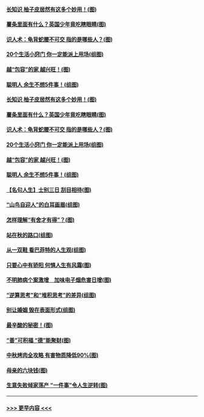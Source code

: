 #### [长知识 柚子皮居然有这多个妙用！(图)](../pages/p8/907425.md?t=09170822) 
#### [薯条里面有什么？英国少年竟吃瞎眼睛(图)](../pages/p8/907381.md?t=09170822) 
#### [识人术：龟背蛇腰不可交 指的是哪些人？(图)](../pages/p8/907503.md?t=09170822) 
#### [20个生活小窍门 你一定能派上用场(组图)](../pages/p8/907510.md?t=09170822) 
#### [越“包容”的家 越兴旺！(图)](../pages/p8/907328.md?t=09170822) 
#### [聪明人 余生不想5件事！(组图)](../pages/p8/907364.md?t=09170822) 
#### [长知识 柚子皮居然有这多个妙用！(图)](../pages/p8/907425.md?t=09170822) 
#### [薯条里面有什么？英国少年竟吃瞎眼睛(图)](../pages/p8/907381.md?t=09170822) 
#### [识人术：龟背蛇腰不可交 指的是哪些人？(图)](../pages/p8/907503.md?t=09170822) 
#### [20个生活小窍门 你一定能派上用场(组图)](../pages/p8/907510.md?t=09170822) 
#### [越“包容”的家 越兴旺！(图)](../pages/p8/907328.md?t=09170822) 
#### [聪明人 余生不想5件事！(组图)](../pages/p8/907364.md?t=09170822) 
#### [【名句人生】士别三日 刮目相待(图)](../pages/p8/906988.md?t=09170822) 
#### [“山鸟自迎人”的白耳画眉(组图)](../pages/p8/907332.md?t=09170822) 
#### [怎样理解“有舍才有得”？(图)](../pages/p8/906872.md?t=09170822) 
#### [站在秋的路口(组图)](../pages/p8/906914.md?t=09170822) 
#### [从一双鞋 看巴菲特的人生观(组图)](../pages/p8/907311.md?t=09170822) 
#### [只要心中有骄阳 何惧人生有风霜(图)](../pages/p8/907320.md?t=09170822) 
#### [不明肺病个案激增　加味电子烟危害日增(图)](../pages/p8/907307.md?t=09170822) 
#### [“逆算思考”和“堆积思考”的差异(组图)](../pages/p8/907229.md?t=09170822) 
#### [别让婚姻 毁在表面形式(组图)](../pages/p8/907118.md?t=09170822) 
#### [最辛酸的秘密！(图)](../pages/p8/906327.md?t=09170822) 
#### [“善”可积福 “德”能聚财(图)](../pages/p8/906906.md?t=09170822) 
#### [中秋烤肉全攻略 有害物质降低90%(图)](../pages/p8/907227.md?t=09170822) 
#### [母亲的六块钱(图)](../pages/p8/907107.md?t=09170822) 
#### [生意失败倾家荡产 “一件事”令人生逆转(图)](../pages/p8/907101.md?t=09170822) 

----
#### [ >>> 更早内容 <<< ](../indexes/p8-earlier.md)
